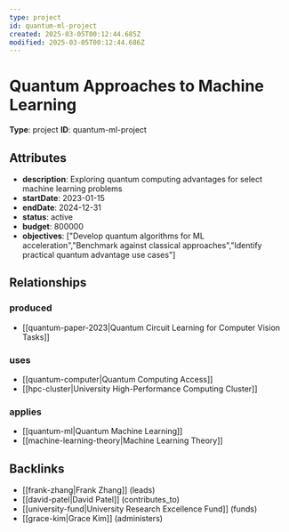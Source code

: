 ```yaml
---
type: project
id: quantum-ml-project
created: 2025-03-05T00:12:44.685Z
modified: 2025-03-05T00:12:44.686Z
---
```


# Quantum Approaches to Machine Learning

**Type**: project
**ID**: quantum-ml-project

## Attributes

- **description**: Exploring quantum computing advantages for select machine learning problems
- **startDate**: 2023-01-15
- **endDate**: 2024-12-31
- **status**: active
- **budget**: 800000
- **objectives**: ["Develop quantum algorithms for ML acceleration","Benchmark against classical approaches","Identify practical quantum advantage use cases"]

## Relationships

### produced

- [[quantum-paper-2023|Quantum Circuit Learning for Computer Vision Tasks]]

### uses

- [[quantum-computer|Quantum Computing Access]]
- [[hpc-cluster|University High-Performance Computing Cluster]]

### applies

- [[quantum-ml|Quantum Machine Learning]]
- [[machine-learning-theory|Machine Learning Theory]]

## Backlinks

- [[frank-zhang|Frank Zhang]] (leads)
- [[david-patel|David Patel]] (contributes_to)
- [[university-fund|University Research Excellence Fund]] (funds)
- [[grace-kim|Grace Kim]] (administers)

